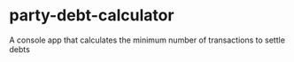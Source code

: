 # party-debt-calculator
 A console app that calculates the minimum number of transactions to settle debts
